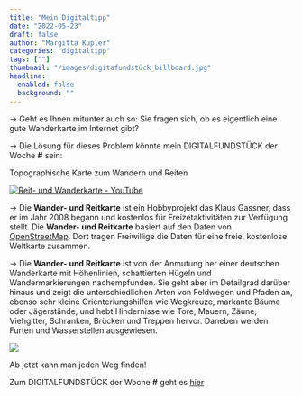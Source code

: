 ```yaml
---
title: "Mein Digitaltipp"
date: "2022-05-23"
draft: false
author: "Margitta Kupler"
categories: "digitaltipp"
tags: [""]
thumbnail: "/images/digitafundstück_billboard.jpg"
headline:
  enabled: false
  background: ""
---
```


→ Geht es Ihnen mitunter auch so: Sie fragen sich, ob es eigentlich eine gute
Wanderkarte im Internet gibt?

→ Die Lösung für dieses Problem könnte mein DIGITALFUNDSTÜCK der Woche **#**
sein:

Topographische Karte zum Wandern und Reiten

<!--more-->


[![Reit- und Wanderkarte - YouTube](https://encrypted-tbn0.gstatic.com/images?q=tbn:ANd9GcTcHQHbBWc1Ef9I6QrXmmCaPpIxbzJs2l9hcw&usqp=CAU)](https://www.wanderreitkarte.de/)
 
→ Die **Wander- und Reitkarte** ist ein Hobbyprojekt das Klaus Gassner, dass
er im Jahr 2008 begann und kostenlos für Freizetaktivitäten zur Verfügung
stellt. Die **Wander- und Reitkarte** basiert auf den Daten von
[OpenStreetMap](http://openstreetmap.de). Dort tragen Freiwillige die Daten
für eine freie, kostenlose Weltkarte zusammen.

→ Die **Wander- und Reitkarte** ist von der Anmutung her einer deutschen
Wanderkarte mit Höhenlinien, schattierten Hügeln und Wandermarkierungen
nachempfunden. Sie geht aber im Detailgrad darüber hinaus und zeigt die
unterschiedlichen Arten von Feldwegen und Pfaden an, ebenso sehr kleine
Orienteriungshilfen wie Wegkreuze, markante Bäume oder Jägerstände, und hebt
Hindernisse wie Tore, Mauern, Zäune, Viehgitter, Schranken, Brücken und
Treppen hervor. Daneben werden Furten und Wasserstellen ausgewiesen.

![](/images/digitafundstück_häuserwand.jpg)

Ab jetzt kann man jeden Weg finden!

Zum DIGITALFUNDSTÜCK der Woche **#** geht es
[hier](https://www.wanderreitkarte.de/)
